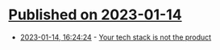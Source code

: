 # [Published on 2023-01-14](index.md)

* [2023-01-14, 16:24:24](https://lobste.rs/s/hjopwl/your_tech_stack_is_not_product) - [Your tech stack is not the product](https://hoho.com/posts/your-stack-is-not-the-product/)
